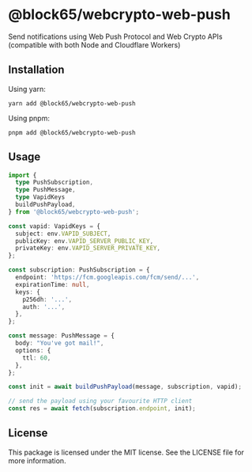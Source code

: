 # @block65/webcrypto-web-push

Send notifications using Web Push Protocol and Web Crypto APIs (compatible with
both Node and Cloudflare Workers)

## Installation

Using yarn:

```
yarn add @block65/webcrypto-web-push
```

Using pnpm:

```
pnpm add @block65/webcrypto-web-push
```

## Usage

```typescript
import {
  type PushSubscription,
  type PushMessage,
  type VapidKeys
  buildPushPayload,
} from '@block65/webcrypto-web-push';

const vapid: VapidKeys = {
  subject: env.VAPID_SUBJECT,
  publicKey: env.VAPID_SERVER_PUBLIC_KEY,
  privateKey: env.VAPID_SERVER_PRIVATE_KEY,
};

const subscription: PushSubscription = {
  endpoint: 'https://fcm.googleapis.com/fcm/send/...',
  expirationTime: null,
  keys: {
    p256dh: '...',
    auth: '...',
  },
};

const message: PushMessage = {
  body: "You've got mail!",
  options: {
    ttl: 60,
  },
};

const init = await buildPushPayload(message, subscription, vapid);

// send the payload using your favourite HTTP client
const res = await fetch(subscription.endpoint, init);
```

## License

This package is licensed under the MIT license. See the LICENSE file for more information.
